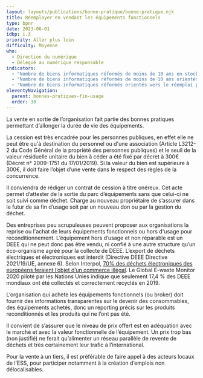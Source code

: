 ```yaml
---
layout: layouts/publications/bonne-pratique/bonne-pratique.njk
title: Réemployer en vendant les équipements fonctionnels 
type: bpnr
date: 2023-06-01
idbp: i.3
priority: Aller plus loin
difficulty: Moyenne
who:
  - Direction du numérique
  - Délégué au numérique responsable
indicators:
  - "Nombre de biens informatiques réformés de moins de 10 ans en stock au 1er janvier de l’année"
  - "Nombre de biens informatiques réformés de moins de 10 ans orientés vers le réemploi et la réutilisation"
  - "Nombre de biens informatiques réformés orientés vers le réemploi par la vente"
eleventyNavigation:
  parent: bonnes-pratiques-fin-usage
  order: 30
---
```


La vente en sortie de l’organisation fait partie des bonnes pratiques permettant d’allonger la durée de vie des équipements.

La cession est très encadrée pour les personnes publiques, en effet elle ne peut être qu'à destination du personnel ou d'une association (Article L3212-2 du Code Général de la propriété des personnes publiques) et le seuil de la valeur résiduelle unitaire du bien à céder a été fixé par décret à 300€ (Décret n° 2009-1751 du 17/01/2019). Si la valeur du bien est supérieure à 300€, il doit faire l’objet d’une vente dans le respect des règles de la concurrence. 

Il conviendra de rédiger un contrat de cession à titre onéreux. Cet acte permet d’attester de la sortie du parc d’équipements sans que celui-ci ne soit suivi comme déchet. Charge au nouveau propriétaire de s’assurer dans le futur de sa fin d’usage soit par un nouveau don ou par la gestion du déchet.

Des entreprises peu scrupuleuses peuvent proposer aux organisations la reprise ou l'achat de leurs équipements fonctionnels ou hors d'usage pour reconditionnement. L’équipement hors d’usage et non réparable est un DEEE qui ne peut donc pas être vendu, ni confié à une autre structure qu’un éco-organisme agréé pour la collecte de DEEE. L’export de déchets électriques et électroniques est interdit (Directive DEEE Directive 2021/19/UE, annexe 6). Selon Interpol, [70% des déchets électroniques des européens feraient l’objet d’un commerce illégal](https://www.sciencesetavenir.fr/nature-environnement/ou-vont-nos-vieux-ordinateurs_16345). Le Global E-waste Monitor 2020 piloté par les Nations Unies indique que seulement 17,4 % des DEEE mondiaux ont été collectés et correctement recyclés en 2019.

L’organisation qui achète les équipements fonctionnels (ou broker) doit fournir des informations transparentes sur le devenir des consommables, des équipements achetés, donc un reporting précis sur les produits reconditionnés et les produits qui ne l’ont pas été.

Il convient de s’assurer que le niveau de prix offert est en adéquation avec le marché et avec la valeur fonctionnelle de l’équipement. Un prix trop bas (non justifié) ne ferait qu’alimenter un réseau parallèle de revente de déchets et très certainement leur trafic à l’international.

Pour la vente à un tiers, il est préférable de faire appel à des acteurs locaux de l’ESS, pour participer notamment à la création d’emplois non délocalisables.
